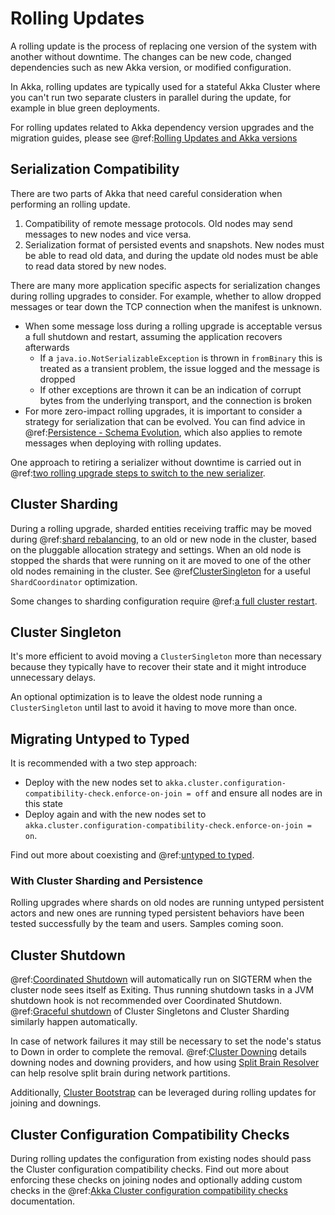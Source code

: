 # Rolling Updates

A rolling update is the process of replacing one version of the system with another without downtime.
The changes can be new code, changed dependencies such as new Akka version, or modified configuration.

In Akka, rolling updates are typically used for a stateful Akka Cluster where you can't run two separate clusters in
parallel during the update, for example in blue green deployments.

For rolling updates related to Akka dependency version upgrades and the migration guides, please see
@ref:[Rolling Updates and Akka versions](../project/rolling-update.md)

## Serialization Compatibility

There are two parts of Akka that need careful consideration when performing an rolling update.

1. Compatibility of remote message protocols. Old nodes may send messages to new nodes and vice versa.
1. Serialization format of persisted events and snapshots. New nodes must be able to read old data, and
   during the update old nodes must be able to read data stored by new nodes.

There are many more application specific aspects for serialization changes during rolling upgrades to consider. 
For example, whether to allow dropped messages or tear down the TCP connection when the manifest is unknown.

* When some message loss during a rolling upgrade is acceptable versus a full shutdown and restart, assuming the application recovers afterwards 
    - If a `java.io.NotSerializableException` is thrown in `fromBinary` this is treated as a transient problem, the issue logged and the message is dropped
    - If other exceptions are thrown it can be an indication of corrupt bytes from the underlying transport, and the connection is broken
* For more zero-impact rolling upgrades, it is important to consider a strategy for serialization that can be evolved. You can find advice in
@ref:[Persistence - Schema Evolution](../persistence-schema-evolution.md), which also applies to
remote messages when deploying with rolling updates.

One approach to retiring a serializer without downtime is carried out in @ref:[two rolling upgrade steps to switch to the new serializer](../serialization.md#rolling-upgrades). 

## Cluster Sharding

During a rolling upgrade, sharded entities receiving traffic may be moved during @ref:[shard rebalancing](../cluster-sharding.md#shard-rebalancing), 
to an old or new node in the cluster, based on the pluggable allocation strategy and settings.
When an old node is stopped the shards that were running on it are moved to one of the
other old nodes remaining in the cluster. See @ref[ClusterSingleton](#cluster-singleton) for a useful `ShardCoordinator` optimization.

Some changes to sharding configuration require @ref:[a full cluster restart](../cluster-sharding.md#rolling-upgrades).

## Cluster Singleton

It's more efficient to avoid moving a `ClusterSingleton` more than necessary because they typically have to recover their state
and it might introduce unnecessary delays.

An optional optimization is to leave the oldest node running a `ClusterSingleton` until last
to avoid it having to move more than once. 

## Migrating Untyped to Typed

It is recommended with a two step approach:

* Deploy with the new nodes set to `akka.cluster.configuration-compatibility-check.enforce-on-join = off`
and ensure all nodes are in this state
* Deploy again and with the new nodes set to `akka.cluster.configuration-compatibility-check.enforce-on-join = on`. 

Find out more about coexisting and @ref:[untyped to typed](../typed/coexisting.md#untyped-to-typed). 

### With Cluster Sharding and Persistence

Rolling upgrades where shards on old nodes are running untyped persistent actors 
and new ones are running typed persistent behaviors have been tested successfully by the team and users.
Samples coming soon.

## Cluster Shutdown
 
@ref:[Coordinated Shutdown](../actors.md#coordinated-shutdown) will automatically run on SIGTERM when the cluster node sees itself as Exiting.
Thus running shutdown tasks in a JVM shutdown hook is not recommended over Coordinated Shutdown.
@ref:[Graceful shutdown](../cluster-sharding.md#graceful-shutdown) of Cluster Singletons and Cluster Sharding similarly happen automatically.
 
In case of network failures it may still be necessary to set the node's status to Down in order to complete the removal. 
@ref:[Cluster Downing](../cluster-usage.md#downing) details downing nodes and downing providers, and how using
[Split Brain Resolver](https://doc.akka.io/docs/akka-enhancements/current/split-brain-resolver.html) can help resolve
split brain during network partitions.

Additionally, [Cluster Bootstrap](https://doc.akka.io/docs/akka-management/current/bootstrap/index.html#rolling-updates)
can be leveraged during rolling updates for joining and downings.
 
## Cluster Configuration Compatibility Checks

During rolling updates the configuration from existing nodes should pass the Cluster configuration compatibility checks.
Find out more about enforcing these checks on joining nodes and optionally adding custom checks in the 
@ref:[Akka Cluster configuration compatibility checks](../cluster-usage.md#configuration-compatibility-check) documentation.
